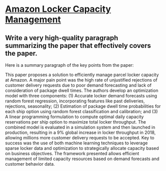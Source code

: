 # [Amazon Locker Capacity Management](https://arxiv.org/abs/2312.06579)

## Write a very high-quality paragraph summarizing the paper that effectively covers the paper.

 Here is a summary paragraph of the key points from the paper:

This paper proposes a solution to efficiently manage parcel locker capacity at Amazon. A major pain point was the high rate of unjustified rejections of customer delivery requests due to poor demand forecasting and lack of consideration of package dwell times. The authors develop an optimization model with three components: (1) Accurate locker demand forecasts using random forest regression, incorporating features like past deliveries, rejections, seasonality; (2) Estimation of package dwell time probabilities for each ship option using random forest classification and calibration; and (3) A linear programming formulation to compute optimal daily capacity reservations per ship option to maximize total locker throughput. The combined model is evaluated in a simulation system and then launched in production, resulting in a 9% global increase in locker throughput in 2018, allowing millions more customer delivery requests to be accepted. Key to success was the use of both machine learning techniques to leverage sparse locker data and optimization to strategically allocate capacity based on business objectives. The framework presented allows efficient management of limited capacity resources based on demand forecasts and customer behavior data.
